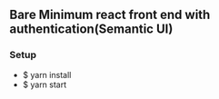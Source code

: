 ## Bare Minimum react front end with authentication(Semantic UI)

### Setup

- $ yarn install
- $ yarn start
